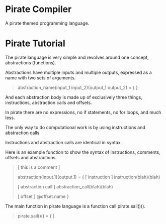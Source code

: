 # Pirate Compiler

A pirate themed programming language.

# Pirate Tutorial

The pirate language is very simple and revolves around one concept, abstractions (functions).

Abstractions have multiple inputs and multiple outputs, expressed as a name with two sets of arguments.

> abstraction_name(input_1 input_2)(output_1 output_2) = {  }

And each abstraction body is made up of exclusively three things, instructions, abstraction calls and offsets.

In pirate there are no expressions, no if statements, no for loops, and much less.

The only way to do computational work is by using instructions and abstraction calls.

Instructions and abstraction calls are identical in syntax.

Here is an example function to show the syntax of instructions, comments, offsets and abstractions.

> [ this is a comment ]
>
> abstraction(input.1)(output.1) = \{
> [ instruction ] instruction(blah)(blah)
>
> [ abstraction call ] abstraction_call(blah)(blah)
>
> [ offset ] @offset.name
> \}

The main function in pirate language is a function call pirate.sail()().

> pirate.sail()() = {  }

